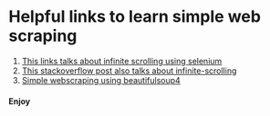 # Helpful links to learn simple web scraping

1. [This links talks about infinite scrolling using selenium](http://www.tidbitsofprogramming.com/2014/02/crawling-website-that-loads-content.html)
2. [This stackoverflow post also talks about infinite-scrolling](https://stackoverflow.com/questions/21006940/how-to-load-all-entries-in-an-infinite-scroll-at-once-to-parse-the-html-in-pytho)
3. [Simple webscraping using beautifulsoup4](https://medium.freecodecamp.org/how-to-scrape-websites-with-python-and-beautifulsoup-5946935d93fe)

#### Enjoy
